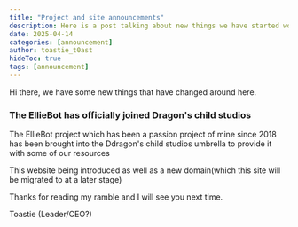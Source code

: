 ```yaml
---
title: "Project and site announcements"
description: Here is a post talking about new things we have started working on as well as a new site.
date: 2025-04-14
categories: [announcement]
author: toastie_t0ast
hideToc: true
tags: [announcement]
---
```


Hi there, we have some new things that have changed around here.

### The EllieBot has officially joined Dragon's child studios

The EllieBot project which has been a passion project of mine since 2018 has been brought into the Ddragon's child studios umbrella to provide it with some of our resources

This website being introduced as well as a new domain(which this site will be migrated to at a later stage)

Thanks for reading my ramble and I will see you next time.

Toastie (Leader/CEO?)
